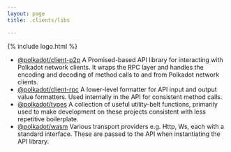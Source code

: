 ```yaml
---
layout: page
title: .clients/libs

---
```


{% include logo.html %}

<div class="grid rows"></div>

- [@polkadot/client-p2p](https://github.com/polkadot-js/client-p2p) A Promised-based API library for interacting with Polkadot network clients. It wraps the RPC layer and handles the encoding and decoding of method calls to and from Polkadot network clients.
- [@polkadot/client-rpc](https://github.com/polkadot-js/client-rpc) A lower-level formatter for API input and output value formatters. Used internally in the API for consistent method calls.
- [@polkadot/types](https://github.com/polkadot-js/types) A collection of useful utility-belt functions, primarily used to make development on these projects consistent with less repetitive boilerplate.
- [@polkadot/wasm](https://github.com/polkadot-js/wasm) Various transport providers e.g. Http, Ws, each with a standard interface. These are passed to the API when instantiating the API library.

